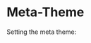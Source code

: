 # Meta-Theme
Setting the meta theme:

<!-- For example, to set the background color: -->

<meta name="theme-color" content="#0099cc">


<!-- Chrome, Firefox OS and Opera -->

<meta name="theme-color" content="#0099cc">



<!-- Windows Phone -->

<meta name="msapplication-navbutton-color" content="#0099cc">



<!-- iOS Safari -->

<meta name="apple-mobile-web-app-status-bar-style" content="#0099cc">

